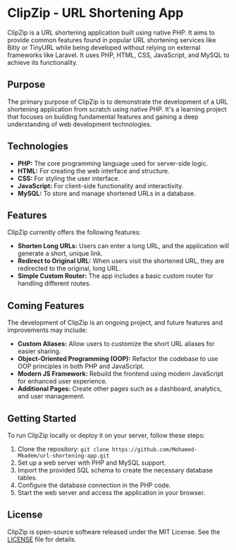# ClipZip - URL Shortening App

ClipZip is a URL shortening application built using native PHP. It aims to provide common features found in popular URL shortening services like Bitly or TinyURL while being developed without relying on external frameworks like Laravel. It uses PHP, HTML, CSS, JavaScript, and MySQL to achieve its functionality.

## Purpose

The primary purpose of ClipZip is to demonstrate the development of a URL shortening application from scratch using native PHP. It's a learning project that focuses on building fundamental features and gaining a deep understanding of web development technologies.

## Technologies

- **PHP:** The core programming language used for server-side logic.
- **HTML:** For creating the web interface and structure.
- **CSS:** For styling the user interface.
- **JavaScript:** For client-side functionality and interactivity.
- **MySQL:** To store and manage shortened URLs in a database.

## Features

ClipZip currently offers the following features:

- **Shorten Long URLs:** Users can enter a long URL, and the application will generate a short, unique link.
- **Redirect to Original URL:** When users visit the shortened URL, they are redirected to the original, long URL.
- **Simple Custom Router:** The app includes a basic custom router for handling different routes.

## Coming Features

The development of ClipZip is an ongoing project, and future features and improvements may include:

- **Custom Aliases:** Allow users to customize the short URL aliases for easier sharing.
- **Object-Oriented Programming (OOP):** Refactor the codebase to use OOP principles in both PHP and JavaScript.
- **Modern JS Framework:** Rebuild the frontend using modern JavaScript for enhanced user experience.
- **Additional Pages:** Create other pages such as a dashboard, analytics, and user management.

## Getting Started

To run ClipZip locally or deploy it on your server, follow these steps:

1. Clone the repository: `git clone https://github.com/Mohamed-Mkadem/url-shortening-app.git`
2. Set up a web server with PHP and MySQL support.
3. Import the provided SQL schema to create the necessary database tables.
4. Configure the database connection in the PHP code.
5. Start the web server and access the application in your browser.

## License

ClipZip is open-source software released under the MIT License. See the [LICENSE](LICENSE) file for details.
